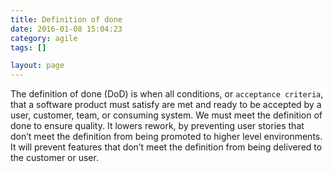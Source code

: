 ```yaml
---
title: Definition of done
date: 2016-01-08 15:04:23
category: agile
tags: []

layout: page
---
```


The definition of done (DoD) is when all conditions, or `acceptance criteria`, that a software product must satisfy are met and ready to be accepted by a user, customer, team, or consuming system. We must meet the definition of done to ensure quality.  It lowers rework, by preventing user stories that don’t meet the definition from being promoted to higher level environments. It will prevent features that don’t meet the definition from being delivered to the customer or user.
